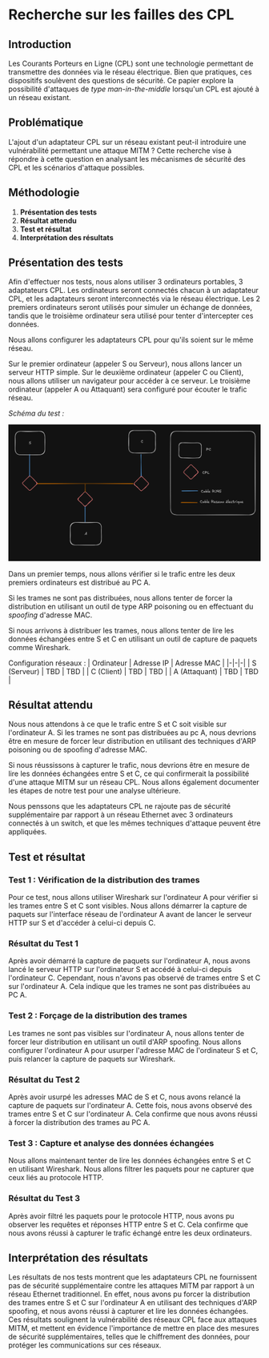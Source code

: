 # Recherche sur les failles des CPL

## Introduction
Les Courants Porteurs en Ligne (CPL) sont une technologie permettant de transmettre des données via le réseau électrique. Bien que pratiques, ces dispositifs soulèvent des questions de sécurité. Ce papier explore la possibilité d'attaques de *type man-in-the-middle* lorsqu'un CPL est ajouté à un réseau existant.

## Problématique
L'ajout d'un adaptateur CPL sur un réseau existant peut-il introduire une vulnérabilité permettant une attaque MITM ? Cette recherche vise à répondre à cette question en analysant les mécanismes de sécurité des CPL et les scénarios d'attaque possibles.

## Méthodologie
1. **Présentation des tests** 
2. **Résultat attendu**
3. **Test et résultat**
4. **Interprétation des résultats**


## Présentation des tests
Afin d'effectuer nos tests, nous alons utiliser 3 ordinateurs portables, 3 adaptateurs CPL. Les ordinateurs seront connectés chacun à un adaptateur CPL, et les adaptateurs seront interconnectés via le réseau électrique. Les 2 premiers ordinateurs seront utilisés pour simuler un échange de données, tandis que le troisième ordinateur sera utilisé pour tenter d'intercepter ces données.

Nous allons configurer les adaptateurs CPL pour qu'ils soient sur le même réseau.

Sur le premier ordinateur (appeler S ou Serveur), nous allons lancer un serveur HTTP simple. Sur le deuxième ordinateur (appeler C ou Client), nous allons utiliser un navigateur pour accéder à ce serveur. 
Le troisième ordinateur (appeler A ou Attaquant) sera configuré pour écouter le trafic réseau. 

*Schéma du test :*

![Insérer un schéma du test](schemaTest.png)

Dans un premier temps, nous allons vérifier si le trafic entre les deux premiers ordinateurs est distribué au PC A.

Si les trames ne sont pas distribuées, nous allons tenter de forcer la distribution en utilisant un outil de type ARP poisoning ou en effectuant du *spoofing* d'adresse MAC.

Si nous arrivons à distribuer les trames, nous allons tenter de lire les données échangées entre S et C en utilisant un outil de capture de paquets comme Wireshark.

Configuration réseaux :
| Ordinateur    | Adresse IP | Adresse MAC |
|-|-|-|
| S (Serveur)   | TBD        | TBD        |
| C (Client)    | TBD        | TBD        |
| A (Attaquant) | TBD        | TBD        |


## Résultat attendu

Nous nous attendons à ce que le trafic entre S et C soit visible sur l'ordinateur A. Si les trames ne sont pas distribuées au pc A, nous devrions être en mesure de forcer leur distribution en utilisant des techniques d'ARP poisoning ou de spoofing d'adresse MAC.

Si nous réussissons à capturer le trafic, nous devrions être en mesure de lire les données échangées entre S et C, ce qui confirmerait la possibilité d'une attaque MITM sur un réseau CPL. Nous allons également documenter les étapes de notre test pour une analyse ultérieure.

Nous penssons que les adaptateurs CPL ne rajoute pas de sécurité supplémentaire par rapport à un réseau Ethernet avec 3 ordinateurs connectés à un switch, et que les mêmes techniques d'attaque peuvent être appliquées.

## Test et résultat

### Test 1 : Vérification de la distribution des trames
Pour ce test, nous allons utiliser Wireshark sur l'ordinateur A pour vérifier si les trames entre S et C sont visibles. Nous allons démarrer la capture de paquets sur l'interface réseau de l'ordinateur A avant de lancer le serveur HTTP sur S et d'accéder à celui-ci depuis C.

### Résultat du Test 1
Après avoir démarré la capture de paquets sur l'ordinateur A, nous avons lancé le serveur HTTP sur l'ordinateur S et accédé à celui-ci depuis l'ordinateur C. Cependant, nous n'avons pas observé de trames entre S et C sur l'ordinateur A. Cela indique que les trames ne sont pas distribuées au PC A.

### Test 2 : Forçage de la distribution des trames
Les trames ne sont pas visibles sur l'ordinateur A, nous allons tenter de forcer leur distribution en utilisant un outil d'ARP spoofing. Nous allons configurer l'ordinateur A pour usurper l'adresse MAC de l'ordinateur S et C, puis relancer la capture de paquets sur Wireshark.

### Résultat du Test 2
Après avoir usurpé les adresses MAC de S et C, nous avons relancé la capture de paquets sur l'ordinateur A. Cette fois, nous avons observé des trames entre S et C sur l'ordinateur A. Cela confirme que nous avons réussi à forcer la distribution des trames au PC A.

### Test 3 : Capture et analyse des données échangées
Nous allons maintenant tenter de lire les données échangées entre S et C en utilisant Wireshark. Nous allons filtrer les paquets pour ne capturer que ceux liés au protocole HTTP.

### Résultat du Test 3
Après avoir filtré les paquets pour le protocole HTTP, nous avons pu observer les requêtes et réponses HTTP entre S et C. Cela confirme que nous avons réussi à capturer le trafic échangé entre les deux ordinateurs.


## Interprétation des résultats
Les résultats de nos tests montrent que les adaptateurs CPL ne fournissent pas de sécurité supplémentaire contre les attaques MITM par rapport à un réseau Ethernet traditionnel. En effet, nous avons pu forcer la distribution des trames entre S et C sur l'ordinateur A en utilisant des techniques d'ARP spoofing, et nous avons réussi à capturer et lire les données échangées.
Ces résultats soulignent la vulnérabilité des réseaux CPL face aux attaques MITM, et mettent en évidence l'importance de mettre en place des mesures de sécurité supplémentaires, telles que le chiffrement des données, pour protéger les communications sur ces réseaux.



